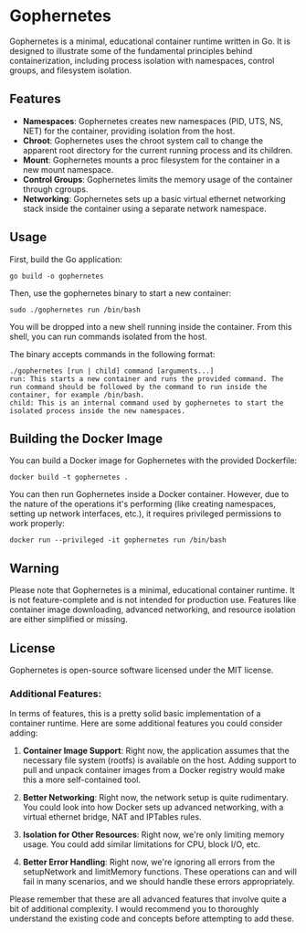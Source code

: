 # Gophernetes

Gophernetes is a minimal, educational container runtime written in Go. It is designed to illustrate some of the fundamental principles behind containerization, including process isolation with namespaces, control groups, and filesystem isolation.

## Features

- **Namespaces**: Gophernetes creates new namespaces (PID, UTS, NS, NET) for the container, providing isolation from the host.
- **Chroot**: Gophernetes uses the chroot system call to change the apparent root directory for the current running process and its children.
- **Mount**: Gophernetes mounts a proc filesystem for the container in a new mount namespace.
- **Control Groups**: Gophernetes limits the memory usage of the container through cgroups.
- **Networking**: Gophernetes sets up a basic virtual ethernet networking stack inside the container using a separate network namespace.

## Usage

First, build the Go application:

```
go build -o gophernetes
```
Then, use the gophernetes binary to start a new container:
```
sudo ./gophernetes run /bin/bash
```
You will be dropped into a new shell running inside the container. From this shell, you can run commands isolated from the host.

The binary accepts commands in the following format:
```
./gophernetes [run | child] command [arguments...]
run: This starts a new container and runs the provided command. The run command should be followed by the command to run inside the container, for example /bin/bash.
child: This is an internal command used by gophernetes to start the isolated process inside the new namespaces.
```
## Building the Docker Image
You can build a Docker image for Gophernetes with the provided Dockerfile:

```
docker build -t gophernetes .
```
You can then run Gophernetes inside a Docker container. However, due to the nature of the operations it's performing (like creating namespaces, setting up network interfaces, etc.), it requires privileged permissions to work properly:

```
docker run --privileged -it gophernetes run /bin/bash
```

## Warning
Please note that Gophernetes is a minimal, educational container runtime. It is not feature-complete and is not intended for production use. Features like container image downloading, advanced networking, and resource isolation are either simplified or missing.

## License
Gophernetes is open-source software licensed under the MIT license.

### Additional Features:
In terms of features, this is a pretty solid basic implementation of a container runtime. Here are some additional features you could consider adding:

1. **Container Image Support**: Right now, the application assumes that the necessary file system (rootfs) is available on the host. Adding support to pull and unpack container images from a Docker registry would make this a more self-contained tool.

2. **Better Networking**: Right now, the network setup is quite rudimentary. You could look into how Docker sets up advanced networking, with a virtual ethernet bridge, NAT and IPTables rules.

3. **Isolation for Other Resources**: Right now, we're only limiting memory usage. You could add similar limitations for CPU, block I/O, etc.

4. **Better Error Handling**: Right now, we're ignoring all errors from the setupNetwork and limitMemory functions. These operations can and will fail in many scenarios, and we should handle these errors appropriately.

Please remember that these are all advanced features that involve quite a bit of additional complexity. I would recommend you to thoroughly understand the existing code and concepts before attempting to add these.